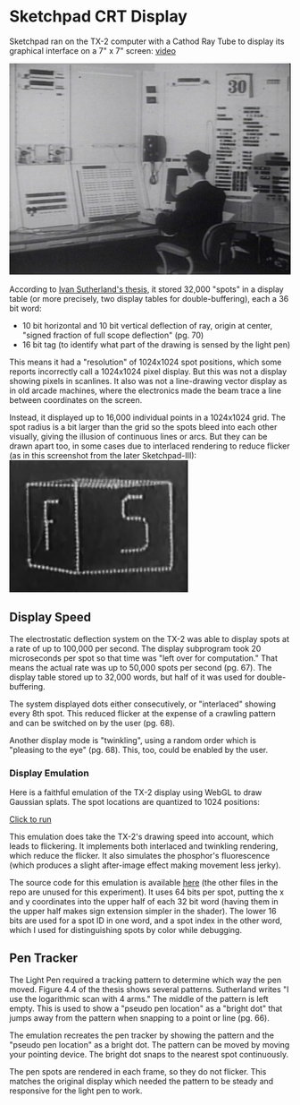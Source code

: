 # Sketchpad CRT Display

Sketchpad ran on the TX-2 computer with a Cathod Ray Tube to display its graphical interface on a 7" x 7" screen: [video](crt.mp4)

![tx2 photo](crt1.jpg)

According to [Ivan Sutherland's thesis](https://dspace.mit.edu/handle/1721.1/14979), it stored 32,000 "spots" in a display table (or more precisely, two display tables for double-buffering), each a 36 bit word:

* 10 bit horizontal and 10 bit vertical deflection of ray, origin at center, "signed fraction of full scope deflection" (pg. 70)
* 16 bit tag (to identify what part of the drawing is sensed by the light pen)

This means it had a "resolution" of 1024x1024 spot positions, which some reports incorrectly call a 1024x1024 pixel display. But this was not a display showing pixels in scanlines. It also was not a line-drawing vector display as in old arcade machines, where the electronics made the beam trace a line between coordinates on the screen.

Instead, it displayed up to 16,000 individual points in a 1024x1024 grid. The spot radius is a bit larger than the grid so the spots bleed into each other visually, giving the illusion of continuous lines or arcs. But they can be drawn apart too, in some cases due to interlaced rendering to reduce flicker (as in this screenshot from the later Sketchpad-III):
![interlaced spot rendering](crt2.jpg)

## Display Speed

The electrostatic deflection system on the TX-2 was able to display spots at a rate of up to 100,000 per second. The display subprogram took 20 microseconds per spot so that time was "left over for computation." That means the actual rate was up to 50,000 spots per second (pg. 67). The display table stored up to 32,000 words, but half of it was used for double-buffering.

The system displayed dots either consecutively, or "interlaced" showing every 8th spot. This reduced flicker at the expense of a crawling pattern and can be switched on by the user (pg. 68).

Another display mode is "twinkling", using a random order which is "pleasing to the eye" (pg. 68). This, too, could be enabled by the user.

### Display Emulation

Here is a faithful emulation of the TX-2 display using WebGL to draw Gaussian splats. The spot locations are quantized to 1024 positions:

[Click to run](emu.html)

This emulation does take the TX-2's drawing speed into account, which leads to flickering. It implements both interlaced and twinkling rendering, which reduce the flicker. It also simulates the phosphor's fluorescence (which produces a slight after-image effect making movement less jerky).

The source code for this emulation is available [here](https://github.com/codefrau/sutherland/blob/3b69c3ff4eba7e9382d8a1f79560a7aca0375fa2/src/display.ts#L1) (the other files in the repo are unused for this experiment). It uses 64 bits per spot, putting the x and y coordinates into the upper half of each 32 bit word (having them in the upper half makes sign extension simpler in the shader). The lower 16 bits are used for a spot ID in one word, and a spot index in the other word, which I used for distinguishing spots by color while debugging.

## Pen Tracker

The Light Pen required a tracking pattern to determine which way the pen moved. Figure 4.4 of the thesis shows several patterns. Sutherland writes "I use the logarithmic scan with 4 arms." The middle of the pattern is left empty. This is used to show a "pseudo pen location" as a "bright dot" that jumps away from the pattern when snapping to a point or line (pg. 66).

The emulation recreates the pen tracker by showing the pattern and the "pseudo pen location" as a bright dot. The pattern can be moved by moving your pointing device. The bright dot snaps to the nearest spot continuously.

The pen spots are rendered in each frame, so they do not flicker. This matches the original display which needed the pattern to be steady and responsive for the light pen to work.